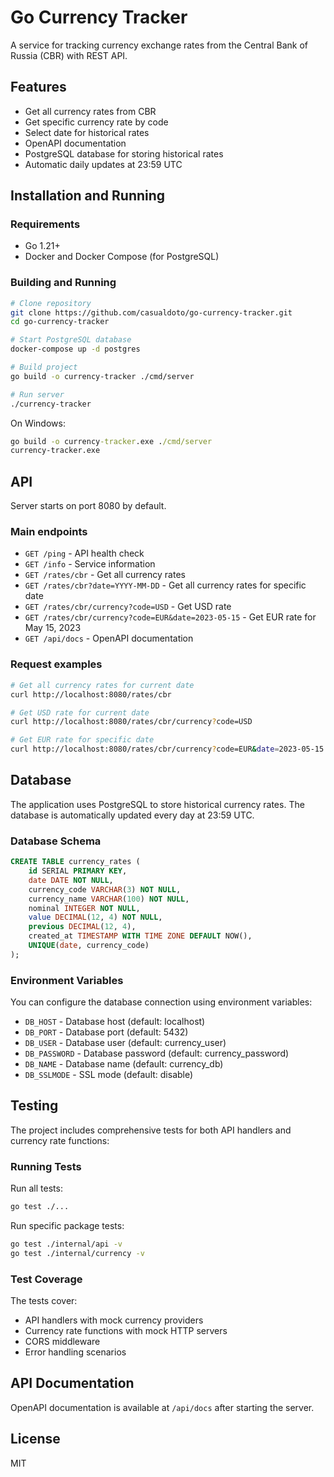 # Go Currency Tracker

A service for tracking currency exchange rates from the Central Bank of Russia (CBR) with REST API.

## Features

- Get all currency rates from CBR
- Get specific currency rate by code
- Select date for historical rates
- OpenAPI documentation
- PostgreSQL database for storing historical rates
- Automatic daily updates at 23:59 UTC

## Installation and Running

### Requirements

- Go 1.21+
- Docker and Docker Compose (for PostgreSQL)

### Building and Running

```bash
# Clone repository
git clone https://github.com/casualdoto/go-currency-tracker.git
cd go-currency-tracker

# Start PostgreSQL database
docker-compose up -d postgres

# Build project
go build -o currency-tracker ./cmd/server

# Run server
./currency-tracker
```

On Windows:

```cmd
go build -o currency-tracker.exe ./cmd/server
currency-tracker.exe
```

## API

Server starts on port 8080 by default.

### Main endpoints

- `GET /ping` - API health check
- `GET /info` - Service information
- `GET /rates/cbr` - Get all currency rates
- `GET /rates/cbr?date=YYYY-MM-DD` - Get all currency rates for specific date
- `GET /rates/cbr/currency?code=USD` - Get USD rate
- `GET /rates/cbr/currency?code=EUR&date=2023-05-15` - Get EUR rate for May 15, 2023
- `GET /api/docs` - OpenAPI documentation

### Request examples

```bash
# Get all currency rates for current date
curl http://localhost:8080/rates/cbr

# Get USD rate for current date
curl http://localhost:8080/rates/cbr/currency?code=USD

# Get EUR rate for specific date
curl http://localhost:8080/rates/cbr/currency?code=EUR&date=2023-05-15
```

## Database

The application uses PostgreSQL to store historical currency rates. The database is automatically updated every day at 23:59 UTC.

### Database Schema

```sql
CREATE TABLE currency_rates (
    id SERIAL PRIMARY KEY,
    date DATE NOT NULL,
    currency_code VARCHAR(3) NOT NULL,
    currency_name VARCHAR(100) NOT NULL,
    nominal INTEGER NOT NULL,
    value DECIMAL(12, 4) NOT NULL,
    previous DECIMAL(12, 4),
    created_at TIMESTAMP WITH TIME ZONE DEFAULT NOW(),
    UNIQUE(date, currency_code)
);
```

### Environment Variables

You can configure the database connection using environment variables:

- `DB_HOST` - Database host (default: localhost)
- `DB_PORT` - Database port (default: 5432)
- `DB_USER` - Database user (default: currency_user)
- `DB_PASSWORD` - Database password (default: currency_password)
- `DB_NAME` - Database name (default: currency_db)
- `DB_SSLMODE` - SSL mode (default: disable)

## Testing

The project includes comprehensive tests for both API handlers and currency rate functions:

### Running Tests

Run all tests:
```bash
go test ./...
```

Run specific package tests:
```bash
go test ./internal/api -v
go test ./internal/currency -v
```

### Test Coverage

The tests cover:
- API handlers with mock currency providers
- Currency rate functions with mock HTTP servers
- CORS middleware
- Error handling scenarios

## API Documentation

OpenAPI documentation is available at `/api/docs` after starting the server.

## License

MIT
